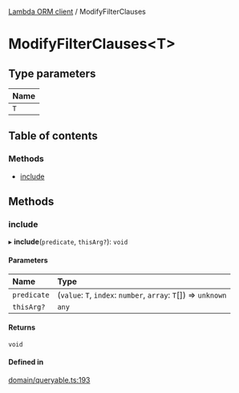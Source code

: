 [Lambda ORM client](../README.md) / ModifyFilterClauses

# ModifyFilterClauses<T\>

## Type parameters

| Name |
| :------ |
| `T` |

## Table of contents

### Methods

- [include](ModifyFilterClauses.md#include)

## Methods

### include

▸ **include**(`predicate`, `thisArg?`): `void`

#### Parameters

| Name | Type |
| :------ | :------ |
| `predicate` | (`value`: `T`, `index`: `number`, `array`: `T`[]) => `unknown` |
| `thisArg?` | `any` |

#### Returns

`void`

#### Defined in

[domain/queryable.ts:193](https://github.com/FlavioLionelRita/lambdaorm-client-node/blob/1ad40ad/src/lib/domain/queryable.ts#L193)
